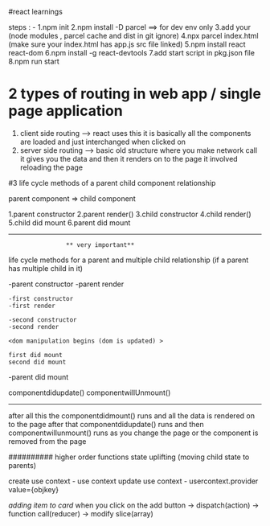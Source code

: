 #react learnings

steps : - 
1.npm init 
2.npm install -D parcel ==> for dev env only
3.add your (node modules , parcel cache and dist in git ignore)
4.npx parcel index.html (make sure your index.html has app.js src file linked)
5.npm install react react-dom
6.npm install -g react-devtools
7.add start script in pkg.json file
8.npm run start

# 2 types of routing in web app / single page application
1. client side routing --> react uses this it is basically all the components are loaded and just interchanged when clicked on
2. server side routing --> basic old structure where you make network call it gives you the data and then it renders on to the page it involved reloading the page


#3 life cycle methods of a parent child component relationship 

parent component => child component

1.parent constructor
2.parent render()
    3.child constructor
    4.child render()
    5.child did mount
6.parent did mount

_______________________________________________
                    ** very important**
life cycle methods for a parent and multiple child relationship (if a parent has multiple child in it)

-parent constructor
-parent render

    -first constructor
    -first render

    -second constructor
    -second render

    <dom manipulation begins (dom is updated) >

    first did mount
    second did mount

-parent did mount

componentdidupdate()
componentwillUnmount()
________________________________________

after all this the componentdidmount() runs and all the data is rendered on to the page after that componentdidupdate() runs and then componentwillunmount() runs as you change the page or the component is removed from the page


##########
higher order functions
state uplifting (moving child state to parents)


<!-- create use context - -->
create use context - use context
update use context - usercontext.provider value={objkey}

<!-- implementing redux -->
*adding item to card*
when you click on the add button -> dispatch(action) -> function call(reducer) -> modify slice(array)